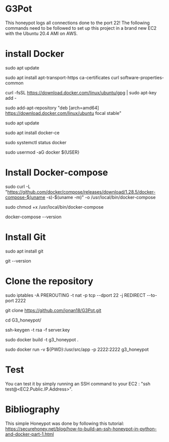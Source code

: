 # G3Pot

This honeypot logs all connections done to the port 22! 
The following commands need to be followed to set up this project in a brand new EC2 with the Ubuntu 20.4 AMI on AWS.

# install Docker

sudo apt update

sudo apt install apt-transport-https ca-certificates curl software-properties-common

curl -fsSL https://download.docker.com/linux/ubuntu/gpg | sudo apt-key add -

sudo add-apt-repository "deb [arch=amd64] https://download.docker.com/linux/ubuntu focal stable"

sudo apt update

sudo apt install docker-ce

sudo systemctl status docker

sudo usermod -aG docker ${USER}

# Install Docker-compose
sudo curl -L "https://github.com/docker/compose/releases/download/1.28.5/docker-compose-$(uname -s)-$(uname -m)" -o /usr/local/bin/docker-compose

sudo chmod +x /usr/local/bin/docker-compose

docker-compose --version

# Install Git
sudo apt install git

git --version

# Clone the repository
sudo iptables -A PREROUTING -t nat -p tcp --dport 22 -j REDIRECT --to-port 2222

git clone https://github.com/jonan18/G3Pot.git

cd G3_honeypot/

ssh-keygen -t rsa -f server.key

sudo docker build -t g3_honeypot .

sudo docker run -v ${PWD}:/usr/src/app -p 2222:2222 g3_honeypot

# Test
You can test it by simply running an SSH command to your EC2 : "ssh test@<EC2.Public.IP.Address>".

# Bibliography
This simple Honeypot was done by following this tutorial: https://securehoney.net/blog/how-to-build-an-ssh-honeypot-in-python-and-docker-part-1.html
